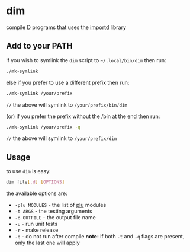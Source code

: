 # dim

compile [D](https://dlang.org) programs that uses the [importd](https://github.com/onerbs/importd) library

## Add to your PATH

if you wish to symlink the `dim` script to `~/.local/bin/dim` then run:
``` bash
./mk-symlink
```

else if you prefer to use a different prefix then run:
``` bash
./mk-symlink /your/prefix
```
`//` the above will symlink to `/your/prefix/bin/dim`

(or) if you prefer the prefix without the /bin at the end then run:
``` bash
./mk-symlink /your/prefix -q
```
`//` the above will symlink to `/your/prefix/dim`

## Usage

to use `dim` is easy:
``` bash
dim file[.d] [OPTIONS]
```
the available options are:
- `-plu MODULES` - the list of [plu](https://github.com/onerbs/importd/tree/master/plu) modules
- `-t ARGS` - the testing arguments
- `-o OUTFILE` - the output file name
- `-u` - run unit tests
- `-r` - make release
- `-q` - do not run after compile
**note:** if both `-t` and `-q` flags are present, only the last one will apply
